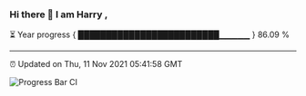### Hi there 👋 I am Harry , 

⏳ Year progress { █████████████████████████▁▁▁▁▁ } 86.09 %

---

⏰ Updated on Thu, 11 Nov 2021 05:41:58 GMT

![Progress Bar CI](https://github.com/duykhang68/duykhang68/workflows/Progress%20Bar%20CI/badge.svg)
